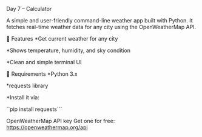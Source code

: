 Day 7 – Calculator

A simple and user-friendly command-line weather app built with Python. It fetches real-time weather data for any city using the OpenWeatherMap API.

🚀 Features
*Get current weather for any city

*Shows temperature, humidity, and sky condition

*Clean and simple terminal UI

🧰 Requirements
*Python 3.x

*requests library

*Install it via:


``pip install requests```

OpenWeatherMap API key
Get one for free: https://openweathermap.org/api